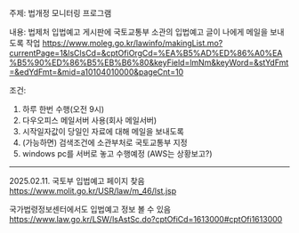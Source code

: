 주제: 법개정 모니터링 프로그램

내용: 법제처 입법예고 게시판에 국토교통부 소관의 입법예고 글이 나에게 메일을 보내도록 작업
      https://www.moleg.go.kr/lawinfo/makingList.mo?currentPage=1&lsClsCd=&cptOfiOrgCd=%EA%B5%AD%ED%86%A0%EA%B5%90%ED%86%B5%EB%B6%80&keyField=lmNm&keyWord=&stYdFmt=&edYdFmt=&mid=a10104010000&pageCnt=10

조건:
  1. 하루 한번 수행(오전 9시)
  2. 다우오피스 메일서버 사용(회사 메일서버)
  3. 시작일자값이 당일인 자료에 대해 메일을 보내도록
  4. (가능하면) 검색조건에 소관부처로 국토교통부 지정
  5. windows pc를 서버로 놓고 수행예정 (AWS는 상황보고?)

---------------
2025.02.11.
국토부 입법예고 페이지 찾음
https://www.molit.go.kr/USR/law/m_46/lst.jsp

국가법령정보센터에서도 입법예고 정보 볼 수 있음
https://www.law.go.kr/LSW/lsAstSc.do?cptOfiCd=1613000#cptOfi1613000

